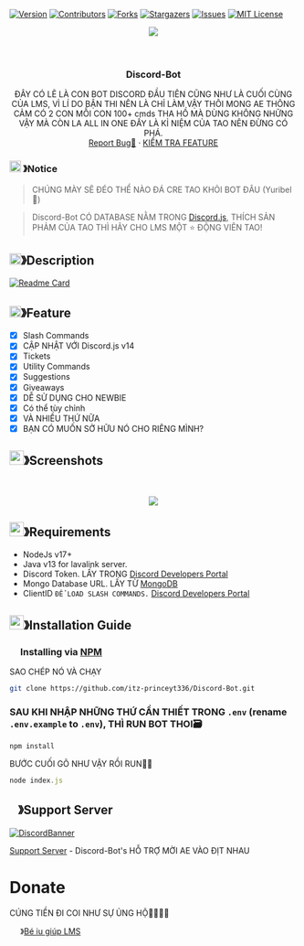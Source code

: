 
[![Version][version-shield]](version-url)
[![Contributors][contributors-shield]][contributors-url]
[![Forks][forks-shield]][forks-url]
[![Stargazers][stars-shield]][stars-url]
[![Issues][issues-shield]][issues-url]
[![MIT License][license-shield]][license-url]
<center><img src="https://capsule-render.vercel.app/api?type=waving&color=gradient&height=200&section=header&text=Discord-Bot&fontSize=80&fontAlignY=35&animation=twinkling&fontColor=gradient" /></center>
<br />
<!-- LOGO DỰ ÁN -->
<br />
<p align="center">
  <a href="https://github.com/minhson05102010">
  </a>

  <h3 align="center">Discord-Bot</h3>

  <p align="center">
    ĐÂY CÓ LẼ LÀ CON BOT DISCORD ĐẦU TIÊN CŨNG NHƯ LÀ CUỐI CÙNG CỦA LMS, VÌ LÍ DO BẬN THI NÊN LÀ CHỈ LÀM VẬY THÔI MONG AE THÔNG CẢM CÓ 2 CON MỖI CON 100+ cmds THA HỒ MÀ DÙNG KHÔNG NHỮNG VẬY MÀ CÒN LA ALL IN ONE ĐẤY LÀ KỈ NIỆM CỦA TAO NÊN ĐỪNG CÓ PHÁ.
    <br />
    <a href="https://github.com/itz-princeyt336/discord-bot/issues">Report Bug🦗</a>
    ·
    <a href="https://github.com/itz-princeyt336/discord-bot/issues">KIỂM TRA FEATURE</a>
  </p>
</p>

<!-- NOTICE -->

### <img src="https://cdn.discordapp.com/emojis/1055803759831294013.png" width="20px" height="20px"> 》Notice 
> CHÚNG MÀY SẼ ĐÉO THỂ NÀO ĐÁ CRE TAO KHỎI BOT ĐÂU (Yuribel🌸)

> Discord-Bot CÓ DATABASE NẰM TRONG [Discord.js](https://github.com/Discordjs/discordjs), 
THÍCH SẢN PHẢM CỦA TAO THÌ HÃY CHO LMS MỘT ⭐ ĐỘNG VIÊN TAO!

<!-- ABOUT THE PROJECT -->

## <img src="https://cdn.discordapp.com/emojis/859424401186095114.png" width="20px" height="20px">》Description 
[![Readme Card](https://github-readme-stats.vercel.app/api/pin/?username=itz-princeyt336&repo=Discord-bot&theme=tokyonight)](https://github.com/itz-princeyt336/Discord-bot)
## <img src="https://cdn.discordapp.com/emojis/852881450667081728.gif" width="20px" height="20px">》Feature
- [x] Slash Commands 
- [x] CẬP NHẬT VỚI Discord.js v14
- [x] Tickets
- [x] Utility Commands
- [x] Suggestions 
- [x] Giveaways 
- [x] DỄ SỬ DỤNG CHO NEWBIE
- [x] Có thể tùy chỉnh
- [x] VÀ NHIỀU THỨ NỮA
- [x] BẠN CÓ MUỐN SỞ HỮU NÓ CHO RIÊNG MÌNH?
## <img src="https://cdn.discordapp.com/emojis/1028680849195020308.png" width="25px" height="25px">》Screenshots
<br />
<p align="center">
  <a href="https://github.com/itz-princeyt336/discord-bot">
    <img src="https://cdn.discordapp.com/attachments/1195025793957494814/1294935547814481960/image.png?ex=670ecc75&is=670d7af5&hm=7b50c739248df299782f1904bbad2056c1ef849df53b54b690e0492b865ee7b8&">
  </a>
</p>

## <img src="https://cdn.discordapp.com/emojis/1009754836314628146.gif" width="25px" height="25px">》Requirements
- NodeJs v17+
- Java v13 for lavalink server.
- Discord Token. LẤY TRONG [Discord Developers Portal](https://discord.com/developers/applications)
- Mongo Database URL. LẤY TỪ [MongoDB](https://cloud.mongodb.com/v2/635277bf9f5c7b5620db28a4#clusters)
- ClientID `ĐỂ LOAD SLASH COMMANDS.` [Discord Developers Portal](https://discord.com/developers/applications)

## <img src="https://cdn.discordapp.com/emojis/814216203466965052.png" width="25px" height="25px">》Installation Guide

### <img src="https://cdn.discordapp.com/emojis/1028680849195020308.png" width="15px" height="15px"> Installing via [NPM](https://www.npmjs.com/)
SAO CHÉP NÓ VÀ CHẠY
```bash
git clone https://github.com/itz-princeyt336/Discord-Bot.git
```
### SAU KHI NHẬP NHỮNG THỨ CẦN THIẾT TRONG `.env` **(rename `.env.example` to `.env`)**, THÌ RUN BOT THOI🗃️

```bash
npm install
```
BƯỚC CUỐI GÕ NHƯ VẬY RỒI RUN🏃🏻

```js
node index.js
```

## <img src="https://cdn.discordapp.com/emojis/1036083490292244493.png" width="15px" height="15px">》Support Server
[![DiscordBanner](https://invidget.switchblade.xyz/zPjH55uCYt)](https://discord.gg/zPjH55uCYt)

[Support Server](https://discord.gg/zPjH55uCYt) - Discord-Bot's HỖ TRỢ MỜI AE VÀO ĐỊT NHAU

# Donate

 CÚNG TIỀN ĐI COI NHƯ SỰ ỦNG HỘ🤑🫰🏻💵

<img src="blob:https://www.facebook.com/29c8e958-da97-42de-8241-d52bce7e0acf" width="15px" height="15px"> 》[Bé iu giúp LMS](https://github.com/sponsors/itz-princeyt336)

[version-shield]: https://img.shields.io/github/package-json/v/itz-princeyt336/Discord-Bot?style=for-the-badge
[version-url]: https://github.com/brblacky/WaveMusic
[contributors-shield]: https://img.shields.io/github/contributors/itz-princeyt336/Discord-Bot.svg?style=for-the-badge
[contributors-url]: https://github.com/itz-princeyt336/Discord-Bot/graphs/contributors
[forks-shield]: https://img.shields.io/github/forks/itz-princeyt336/Discord-Bot.svg?style=for-the-badge
[forks-url]: https://github.com/itz-princeyt336/Discord-Bot/network/members
[stars-shield]: https://img.shields.io/github/stars/itz-princeyt336/Discord-Bot.svg?style=for-the-badge
[stars-url]: https://github.com/itz-princeyt336/Discord-Bot/stargazers
[issues-shield]: https://img.shields.io/github/issues/itz-princeyt336/Discord-Bot.svg?style=for-the-badge
[issues-url]: https://github.com/itz-princeyt336/Discord-Bot/issues
[license-shield]: https://img.shields.io/github/license/itz-princeyt336/Discord-Bot.svg?style=for-the-badge
[license-url]: https://github.com/itz-princeyt336/Discord-Bot/blob/master/LICENSE

